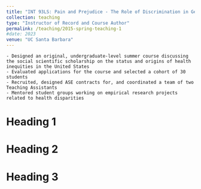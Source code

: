 ```yaml
---
title: "INT 93LS: Pain and Prejudice - The Role of Discrimination in Generating Disparities in Health "
collection: teaching
type: "Instructor of Record and Course Author"
permalink: /teaching/2015-spring-teaching-1
#date: 2023
venue: "UC Santa Barbara"
---
```


    - Designed an original, undergraduate-level summer course discussing the social scientific scholarship on the status and origins of health inequities in the United States
    - Evaluated applications for the course and selected a cohort of 30 students
    - Recruited, designed ASE contracts for, and coordinated a team of two Teaching Assistants 
    - Mentored student groups working on empirical research projects related to health disparities

Heading 1
======

Heading 2
======

Heading 3
======
